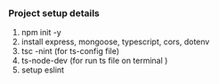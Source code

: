 ### Project setup details

1. npm init -y
2. install express, mongoose, typescript, cors, dotenv
3. tsc -nint (for ts-config file)
4. ts-node-dev (for run ts file on terminal )
5. setup eslint
